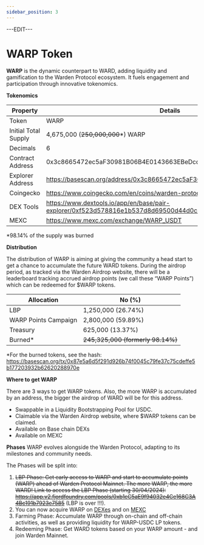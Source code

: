 ```yaml
---
sidebar_position: 3
---
```


---EDIT---

# WARP Token


**WARP** is the dynamic counterpart to WARD, adding liquidity and gamification to the Warden Protocol ecosystem. It fuels engagement and participation through innovative tokenomics.


**Tokenomics**


|Property|Details|
|-|--|
| Token | WARP |
| Initial Total Supply | 4,675,000 (~~250,000,000~~*) WARP |
| Decimals | 6 |
| Contract Address | 0x3c8665472ec5aF30981B06B4E0143663EBeDcc1E |
| Explorer Address | https://basescan.org/address/0x3c8665472ec5aF30981B06B4E0143663EBeDcc1E |
| Coingecko | https://www.coingecko.com/en/coins/warden-protocol-warp |
| DEX Tools | https://www.dextools.io/app/en/base/pair-explorer/0xf523d578816e1b537d8d69500d44d0c699b5d9a9?t=1714815531823 |
| MEXC | https://www.mexc.com/exchange/WARP_USDT |


*98.14% of the supply was burned

**Distribution**


The distribution of WARP is aiming at giving the community a head start to get a chance to accumulate the future WARD tokens.
During the airdrop period, as tracked via the Warden Airdrop website, there will be a leaderboard tracking accrued airdrop points (we call these “WARP Points”) which can be redeemed for $WARP tokens.

|Allocation|No (%)|
|-|--|
| LBP | 1,250,000 (26.74%) |
| WARP Points Campaign | 2,800,000 (59.89%) |
| Treasury | 625,000 (13.37%) |
| Burned* | ~~245,325,000 (formerly 98.14%)~~ |

*For the burned tokens, see the hash: https://basescan.org/tx/0x87e5a6d5f291d926b74f0045c79fe37c75cdeffe5b177203932b62620288970e 


**Where to get WARP**


There are 3 ways to get WARP tokens. Also, the more WARP is accumulated by an address, the bigger the airdrop of WARD will be for this address.


- Swappable in a Liquidity Bootstrapping Pool for USDC.
- Claimable via the Warden Airdrop website, where $WARP tokens can be claimed.
- Available on Base chain DEXs
- Available on MEXC




**Phases**
WARP evolves alongside the Warden Protocol, adapting to its milestones and community needs.


The Phases will be split into:


1. ~~LBP Phase: Get early access to WARP and start to accumulate points (WARP) ahead of Warden Protocol Mainnet. The more WARP, the more WARD! Link to access the LBP Phase (starting 30/04/2024): https://app.v2.fjordfoundry.com/pools/0xb1cC5aE9f94032e4Ce168C3A4Bc191b7923e7585~~ (LBP is over !!!).
2. You can now acquire WARP on [DEXes](https://www.dextools.io/app/en/base/pair-explorer/0xf523d578816e1b537d8d69500d44d0c699b5d9a9?t=1714815531823) and on [MEXC](https://www.mexc.com/exchange/WARP_USDT)
3. Farming Phase: Accumulate WARP through on-chain and off-chain activities, as well as providing liquidity for WARP-USDC LP tokens.
4. Redeeming Phase: Get WARD tokens based on your WARP amount - and join Warden Mainnet.



